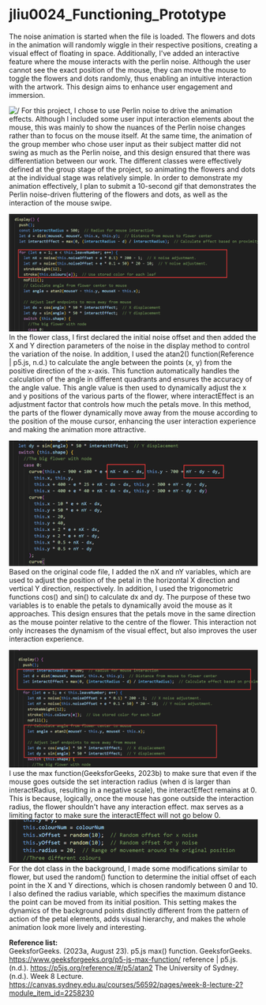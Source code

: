 # jliu0024_Functioning_Prototype

The noise animation is started when the file is loaded. The flowers and dots in the animation will randomly wiggle in their respective positions, creating a visual effect of floating in space. Additionally, I've added an interactive feature where the mouse interacts with the perlin noise. Although the user cannot see the exact position of the mouse, they can move the mouse to toggle the flowers and dots randomly, thus enabling an intuitive interaction with the artwork. This design aims to enhance user engagement and immersion.

![/](readmeImage/.png)
For this project, I chose to use Perlin noise to drive the animation effects. Although I included some user input interaction elements about the mouse, this was mainly to show the nuances of the Perlin noise changes rather than to focus on the mouse itself. At the same time, the animation of the group member who chose user input as their subject matter did not swing as much as the Perlin noise, and this design ensured that there was differentiation between our work. The different classes were effectively defined at the group stage of the project, so animating the flowers and dots at the individual stage was relatively simple. In order to demonstrate my animation effectively, I plan to submit a 10-second gif that demonstrates the Perlin noise-driven fluttering of the flowers and dots, as well as the interaction of the mouse swipe.

![/](readmeImage/1.png)
In the flower class, I first declared the initial noise offset and then added the X and Y direction parameters of the noise in the display method to control the variation of the noise. In addition, I used the atan2() function(Reference | p5.js, n.d.) to calculate the angle between the points (x, y) from the positive direction of the x-axis. This function automatically handles the calculation of the angle in different quadrants and ensures the accuracy of the angle value. This angle value is then used to dynamically adjust the x and y positions of the various parts of the flower, where interactEffect is an adjustment factor that controls how much the petals move. In this method, the parts of the flower dynamically move away from the mouse according to the position of the mouse cursor, enhancing the user interaction experience and making the animation more attractive.

![/](readmeImage/2.png)
Based on the original code file, I added the nX and nY variables, which are used to adjust the position of the petal in the horizontal X direction and vertical Y direction, respectively. In addition, I used the trigonometric functions cos() and sin() to calculate dx and dy. The purpose of these two variables is to enable the petals to dynamically avoid the mouse as it approaches. This design ensures that the petals move in the same direction as the mouse pointer relative to the centre of the flower. This interaction not only increases the dynamism of the visual effect, but also improves the user interaction experience.

![/](readmeImage/3.png)
I use the max function(GeeksforGeeks, 2023b) to make sure that even if the mouse goes outside the set interaction radius (when d is larger than interactRadius, resulting in a negative scale), the interactEffect remains at 0. This is because, logically, once the mouse has gone outside the interaction radius, the flower shouldn't have any interaction effect. max serves as a limiting factor to make sure the interactEffect will not go below 0. 
![/](readmeImage/4.png)
For the dot class in the background, I made some modifications similar to flower, but used the random() function to determine the initial offset of each point in the X and Y directions, which is chosen randomly between 0 and 10. I also defined the radius variable, which specifies the maximum distance the point can be moved from its initial position. This setting makes the dynamics of the background points distinctly different from the pattern of action of the petal elements, adds visual hierarchy, and makes the whole animation look more lively and interesting.


**Reference list:**  
GeeksforGeeks. (2023a, August 23). p5.js max() function. GeeksforGeeks. https://www.geeksforgeeks.org/p5-js-max-function/
reference | p5.js. (n.d.). https://p5js.org/reference/#/p5/atan2
The University of Sydney. (n.d.). Week 8 Lecture. https://canvas.sydney.edu.au/courses/56592/pages/week-8-lecture-2?module_item_id=2258230